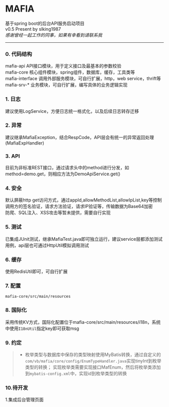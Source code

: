 # MAFIA

基于spring boot的后台API服务启动项目  
v0.5 Present by slking1987   
*感谢曾经一起工作的同事，如果有幸看到请联系我*

---

### 0. 代码结构
mafia-api API接口模块，用于定义接口及最基本的参数校验  
mafia-core 核心组件模块，spring组件，数据库，缓存，工具类等  
mafia-interface 调用外部服务模块，可自行扩展，http，web service，thrift等  
mafia-srv-* 业务模块，可自行扩展，编写具体的业务逻辑实现

### 1. 日志

建议使用LogService，方便日志统一格式化，以及后续日志转存迁移

### 2. 异常

建议继承MafiaException，结合RespCode，API层会有统一的异常返回处理(MafiaExpHandler)

### 3. API

目前为非标准REST接口，通过请求头中的method进行分发，如 method=demo.get，则相应方法为DemoApiService.get()

### 4. 安全

默认屏蔽http get访问方式，通过appId,allowMethodList,allowIpList,key等控制调用方的签名验证，请求方法验证，请求IP验证等，传输数据为Base64加密  
防爬、SQL注入、XSS攻击等暂未提供，需要自行实现

### 5. 测试

已集成JUnit测试，继承MafiaTest.java即可独立运行，建议service层都添加测试用例，api层也可通过HttpUtil模拟调用测试

### 6. 缓存

使用RedisUtil即可，可自行扩展

### 7. 配置

`mafia-core/src/main/resources`

### 8. 国际化

采用传统KV方式，国际化配置位于mafia-core/src/main/resources/i18n，系统中使用`I18nUtil`指定key即可获取msg

### 9. 约定

> * 枚举类型与数据库中保存的类型映射使用MyBatis转换，通过自定义的`com/vb/mafia/core/config/EnumTypeHandler.java`实现tinyInt到枚举类型的转换；
实现枚举类需要实现接口MafEnum，然后将枚举类添加到`mybatis-config.xml`中，实现id到枚举类型的转换

### 10.待开发
1.集成后台管理页面